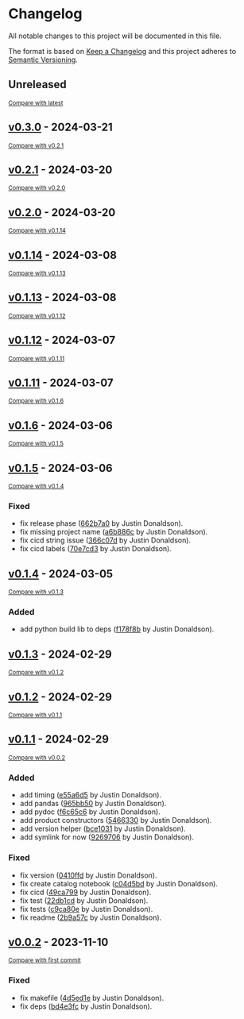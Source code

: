# Changelog

All notable changes to this project will be documented in this file.

The format is based on [Keep a Changelog](http://keepachangelog.com/en/1.0.0/)
and this project adheres to [Semantic Versioning](http://semver.org/spec/v2.0.0.html).

<!-- insertion marker -->
## Unreleased

<small>[Compare with latest](https://github.com/hushh-labs/hushh-vibe-catalog/compare/v0.3.0...HEAD)</small>

<!-- insertion marker -->
## [v0.3.0](https://github.com/hushh-labs/hushh-vibe-catalog/releases/tag/v0.3.0) - 2024-03-21

<small>[Compare with v0.2.1](https://github.com/hushh-labs/hushh-vibe-catalog/compare/v0.2.1...v0.3.0)</small>

## [v0.2.1](https://github.com/hushh-labs/hushh-vibe-catalog/releases/tag/v0.2.1) - 2024-03-20

<small>[Compare with v0.2.0](https://github.com/hushh-labs/hushh-vibe-catalog/compare/v0.2.0...v0.2.1)</small>

## [v0.2.0](https://github.com/hushh-labs/hushh-vibe-catalog/releases/tag/v0.2.0) - 2024-03-20

<small>[Compare with v0.1.14](https://github.com/hushh-labs/hushh-vibe-catalog/compare/v0.1.14...v0.2.0)</small>

## [v0.1.14](https://github.com/hushh-labs/hushh-vibe-catalog/releases/tag/v0.1.14) - 2024-03-08

<small>[Compare with v0.1.13](https://github.com/hushh-labs/hushh-vibe-catalog/compare/v0.1.13...v0.1.14)</small>

## [v0.1.13](https://github.com/hushh-labs/hushh-vibe-catalog/releases/tag/v0.1.13) - 2024-03-08

<small>[Compare with v0.1.12](https://github.com/hushh-labs/hushh-vibe-catalog/compare/v0.1.12...v0.1.13)</small>

## [v0.1.12](https://github.com/hushh-labs/hushh-vibe-catalog/releases/tag/v0.1.12) - 2024-03-07

<small>[Compare with v0.1.11](https://github.com/hushh-labs/hushh-vibe-catalog/compare/v0.1.11...v0.1.12)</small>

## [v0.1.11](https://github.com/hushh-labs/hushh-vibe-catalog/releases/tag/v0.1.11) - 2024-03-07

<small>[Compare with v0.1.6](https://github.com/hushh-labs/hushh-vibe-catalog/compare/v0.1.6...v0.1.11)</small>

## [v0.1.6](https://github.com/hushh-labs/hushh-vibe-catalog/releases/tag/v0.1.6) - 2024-03-06

<small>[Compare with v0.1.5](https://github.com/hushh-labs/hushh-vibe-catalog/compare/v0.1.5...v0.1.6)</small>

## [v0.1.5](https://github.com/hushh-labs/hushh-vibe-catalog/releases/tag/v0.1.5) - 2024-03-06

<small>[Compare with v0.1.4](https://github.com/hushh-labs/hushh-vibe-catalog/compare/v0.1.4...v0.1.5)</small>

### Fixed

- fix release phase ([662b7a0](https://github.com/hushh-labs/hushh-vibe-catalog/commit/662b7a0e2b854057cf8628282b5060ae65a5267d) by Justin Donaldson).
- fix missing project name ([a6b886c](https://github.com/hushh-labs/hushh-vibe-catalog/commit/a6b886cf9dca8aa6d0087666888f0ef089bfa163) by Justin Donaldson).
- fix cicd string issue ([366c07d](https://github.com/hushh-labs/hushh-vibe-catalog/commit/366c07d8370a115826c382b2a9e5d1149bc258e9) by Justin Donaldson).
- fix cicd labels ([70e7cd3](https://github.com/hushh-labs/hushh-vibe-catalog/commit/70e7cd3a66956fc9027ecf147b9006a4839f90f2) by Justin Donaldson).

## [v0.1.4](https://github.com/hushh-labs/hushh-vibe-catalog/releases/tag/v0.1.4) - 2024-03-05

<small>[Compare with v0.1.3](https://github.com/hushh-labs/hushh-vibe-catalog/compare/v0.1.3...v0.1.4)</small>

### Added

- add python build lib to deps ([f178f8b](https://github.com/hushh-labs/hushh-vibe-catalog/commit/f178f8b6478db7d4f0a451e219fd1932adf51e5e) by Justin Donaldson).

## [v0.1.3](https://github.com/hushh-labs/hushh-vibe-catalog/releases/tag/v0.1.3) - 2024-02-29

<small>[Compare with v0.1.2](https://github.com/hushh-labs/hushh-vibe-catalog/compare/v0.1.2...v0.1.3)</small>

## [v0.1.2](https://github.com/hushh-labs/hushh-vibe-catalog/releases/tag/v0.1.2) - 2024-02-29

<small>[Compare with v0.1.1](https://github.com/hushh-labs/hushh-vibe-catalog/compare/v0.1.1...v0.1.2)</small>

## [v0.1.1](https://github.com/hushh-labs/hushh-vibe-catalog/releases/tag/v0.1.1) - 2024-02-29

<small>[Compare with v0.0.2](https://github.com/hushh-labs/hushh-vibe-catalog/compare/v0.0.2...v0.1.1)</small>

### Added

- add timing ([e55a6d5](https://github.com/hushh-labs/hushh-vibe-catalog/commit/e55a6d548982625b02de9e8da9c31cf480a91788) by Justin Donaldson).
- add pandas ([965bb50](https://github.com/hushh-labs/hushh-vibe-catalog/commit/965bb50b2eae7aaca4186c95867e314ef9c9f388) by Justin Donaldson).
- add pydoc ([f6c65c6](https://github.com/hushh-labs/hushh-vibe-catalog/commit/f6c65c6933242599af90b6cbf865c2154b56632d) by Justin Donaldson).
- add product constructors ([5466330](https://github.com/hushh-labs/hushh-vibe-catalog/commit/5466330889ec2e4360c2805a859ad346deaebc63) by Justin Donaldson).
- add version helper ([bce1031](https://github.com/hushh-labs/hushh-vibe-catalog/commit/bce103122199b503b7706fc75fbc2924ddd7d155) by Justin Donaldson).
- add symlink for now ([9269706](https://github.com/hushh-labs/hushh-vibe-catalog/commit/92697066c9602b189741ea6e0e5072b458db452e) by Justin Donaldson).

### Fixed

- fix version ([0410ffd](https://github.com/hushh-labs/hushh-vibe-catalog/commit/0410ffd75b0b59e9e92abbecf79f87f4116e752d) by Justin Donaldson).
- fix create catalog notebook ([c04d5bd](https://github.com/hushh-labs/hushh-vibe-catalog/commit/c04d5bde2443a4d1517080113022ffd9b4f0514f) by Justin Donaldson).
- fix cicd ([49ca799](https://github.com/hushh-labs/hushh-vibe-catalog/commit/49ca799be0c07583bdd2f5b892940fb70dd4a947) by Justin Donaldson).
- fix test ([22db1cd](https://github.com/hushh-labs/hushh-vibe-catalog/commit/22db1cd6570c9477777d6c5d924844f92a7bfe9a) by Justin Donaldson).
- fix tests ([c9ca80e](https://github.com/hushh-labs/hushh-vibe-catalog/commit/c9ca80ec5353006b362a5ad9f69f07fed77a86f0) by Justin Donaldson).
- fix readme ([2b9a57c](https://github.com/hushh-labs/hushh-vibe-catalog/commit/2b9a57cca8c1eb5e69daf1c836dafbdbcbd88950) by Justin Donaldson).

## [v0.0.2](https://github.com/hushh-labs/hushh-vibe-catalog/releases/tag/v0.0.2) - 2023-11-10

<small>[Compare with first commit](https://github.com/hushh-labs/hushh-vibe-catalog/compare/5834b8d770cb5b0d9569389d0d7660be0f17f68f...v0.0.2)</small>

### Fixed

- fix makefile ([4d5ed1e](https://github.com/hushh-labs/hushh-vibe-catalog/commit/4d5ed1edf029781877c98c4fe3619cce1b281c7c) by Justin Donaldson).
- fix deps ([bd4e3fc](https://github.com/hushh-labs/hushh-vibe-catalog/commit/bd4e3fcdb483509fa4ffc823ad6e340df886eae0) by Justin Donaldson).

